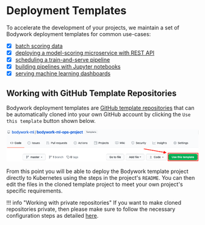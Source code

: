 # Deployment Templates

To accelerate the development of your projects, we maintain a set of Bodywork deployment templates for common use-cases:

* [x] [batch scoring data](https://github.com/bodywork-ml/bodywork-batch-job-project)
* [x] [deploying a model-scoring microservice with REST API](https://github.com/bodywork-ml/bodywork-serve-model-project)
* [x] [scheduling a train-and-serve pipeline](https://github.com/bodywork-ml/bodywork-ml-pipeline-project)
* [x] [building pipelines with Jupyter notebooks](https://github.com/bodywork-ml/bodywork-jupyter-pipeline-project)
* [x] [serving machine learning dashboards](https://github.com/bodywork-ml/bodywork-ml-dashboard-project)

## Working with GitHub Template Repositories

Bodywork deployment templates are [GitHub template repositories](https://docs.github.com/en/free-pro-team@latest/github/creating-cloning-and-archiving-repositories/creating-a-repository-from-a-template) that can be automatically cloned into your own GitHub account by clicking the `Use this template` button shown below.

![github_template_repo](images/github_template_project.png)

From this point you will be able to deploy the Bodywork template project directly to Kubernetes using the steps in the project's `README`. You can then edit the files in the cloned template project to meet your own project's specific requirements.

!!! info "Working with private repositories"
    If you want to make cloned repositories private, then please make sure to follow the necessary configuration steps as detailed [here](user_guide.md#working-with-private-git-repositories-using-ssh).
